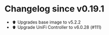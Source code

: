 # Changelog since v0.19.1
- ⬆ Upgrades base image to v5.2.2 
- ⬆️ Upgrade UniFi Controller to v6.0.28 (#111) 
